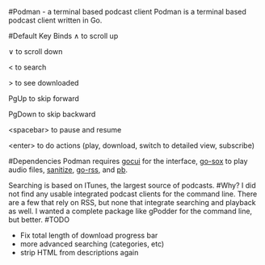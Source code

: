 #Podman - a terminal based podcast client
Podman is a terminal based podcast client written in Go.

#Default Key Binds
∧ to scroll up 

∨ to scroll down

&lt; to search

&gt; to see downloaded

PgUp to skip forward

PgDown to skip backward

&lt;spacebar&gt; to pause and resume

&lt;enter&gt; to do actions (play, download, switch to detailed view, subscribe)


#Dependencies
Podman requires [gocui](https://github.com/jroimartin/gocui) for the interface, [go-sox](https://github.com/krig/go-sox) to play audio files, [sanitize](https://github.com/kennygrant/sanitize), [go-rss](https://github.com/ungerik/go-rss), and [pb](https://github.com/cheggaaa/pb).

Searching is based on ITunes, the largest source of podcasts.
#Why?
I did not find any usable integrated podcast clients for the command line. There are a few that rely on RSS, but none that integrate searching and playback as well. I wanted a complete package like gPodder for the command line, but better.
#TODO
* Fix total length of download progress bar
* more advanced searching (categories, etc)
* strip HTML from descriptions again
